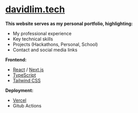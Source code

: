 # [davidlim.tech](https://www.davidlim.tech/)

**This website serves as my personal portfolio, highlighting:**
- My professional experience
- Key technical skills
- Projects (Hackathons, Personal, School)
- Contact and social media links

**Frontend:**  
- [React](https://reactjs.org/) / [Next.js](https://nextjs.org/)
- [TypeScript](https://www.typescriptlang.org/)
- [Tailwind CSS](https://tailwindcss.com/)  

**Deployment:**  
- [Vercel](https://vercel.com/)
- Gitub Actions
